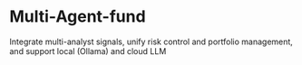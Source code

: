 # Multi-Agent-fund
Integrate multi-analyst signals, unify risk control and portfolio management, and support local (Ollama) and cloud LLM

